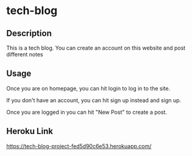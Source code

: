 # tech-blog

## Description
This is a tech blog. You can create an account on this website and post different notes

## Usage
Once you are on homepage, you can hit login to log in to the site.

If you don't have an account, you can hit sign up instead and sign up.

Once you are logged in you can hit "New Post" to create a post.

## Heroku Link
https://tech-blog-project-fed5d90c6e53.herokuapp.com/